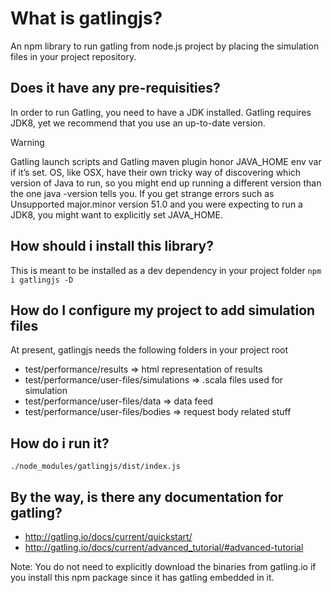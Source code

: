 # What is gatlingjs?
An npm library to run gatling from node.js project by placing the simulation files in your project repository.

## Does it have any pre-requisities?
In order to run Gatling, you need to have a JDK installed. Gatling requires JDK8, yet we recommend that you use an up-to-date version.

Warning

Gatling launch scripts and Gatling maven plugin honor JAVA_HOME env var if it’s set. OS, like OSX, have their own tricky way of discovering which version of Java to run, so you might end up running a different version than the one java -version tells you. If you get strange errors such as Unsupported major.minor version 51.0 and you were expecting to run a JDK8, you might want to explicitly set JAVA_HOME.

## How should i install this library?
This is meant to be installed as a dev dependency in your project folder
``` npm i gatlingjs -D ```

## How do I configure my project to add simulation files
At present, gatlingjs needs the following folders in your project root

* test/performance/results => html representation of results
* test/performance/user-files/simulations => .scala files used for simulation
* test/performance/user-files/data => data feed
* test/performance/user-files/bodies => request body related stuff

## How do i run it?
``` ./node_modules/gatlingjs/dist/index.js ```

## By the way, is there any documentation for gatling?
* http://gatling.io/docs/current/quickstart/
* http://gatling.io/docs/current/advanced_tutorial/#advanced-tutorial

Note: You do not need to explicitly download the binaries from gatling.io if you install this npm package since it has gatling embedded in it.

